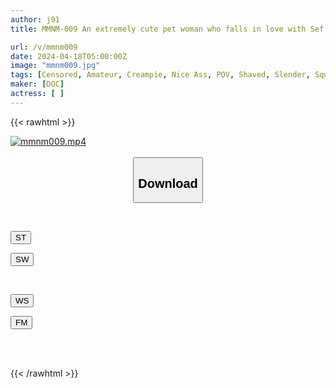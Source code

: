 ```yaml
---
author: j91
title: MMNM-009 An extremely cute pet woman who falls in love with Sef with her whole body: Yui (25) [A sweet swamp that women are addicted to]

url: /v/mmnm009
date: 2024-04-18T05:00:00Z
image: "mmnm009.jpg"
tags: [Censored, Amateur, Creampie, Nice Ass, POV, Shaved, Slender, Squirting, Tits]
maker: [DOC]
actress: [ ]
---
```



{{< rawhtml >}}

<div class="video" data-videoid="r3G4OQjKykUgJo">
    <a href="javascript:;">
        <img src="/v/mmnm009/mmnm009.jpg" width="WIDTH" height="HEIGHT" alt="mmnm009.mp4" loading="lazy">
    </a>
</div>

<script type="text/javascript" src="https://j91.asia/asset/on-demand-st.js"></script>

<br>
  <link rel="stylesheet" href="https://j91.asia/asset/bs5.css">
  
  <center>
  <button class="btn btn-primary" type="button" data-bs-toggle="collapse" data-bs-target=".multi-collapse" aria-expanded="false" aria-controls="multiCollapseExample1 multiCollapseExample2"><h2>Download</h2></button></center>
</p>
<div class="row">
  <div class="col">
    <div class="collapse multi-collapse" id="multiCollapseExample1">
      <div class="card card-body">
	      	      <br>
<div class="buttons">  
<p><a href="https://streamtape.to/v/r3G4OQjKykUgJo" target="_blank"><button class="btn-hover color-3"><i class="fa fa-download"></i> ST</button></a></p>
<p><a href="https://asnwish.com/kj0jdnhdo3fc" target="_blank"><button class="btn-hover color-2"><i class="fa fa-download"></i> SW</button></a></p></div>
    </div>
  </div>
</div>
  <div class="col">
    <div class="collapse multi-collapse" id="multiCollapseExample2">
      <div class="card card-body">
	      <br>
<div class="buttons">
<p><a href="https://wolfstream.tv/p17yqvw0pnxx"><button class="btn-hover color-9"><i class="fa fa-download"></i> WS</button></a></p>
<p><a href="https://filemoon.sx/d/xui539p6dz68"><button class="btn-hover color-8"><i class="fa fa-download"></i> FM</button></a></p></div>
<br><br>
      </div>
    </div>
  </div>
</div>

{{< /rawhtml >}}